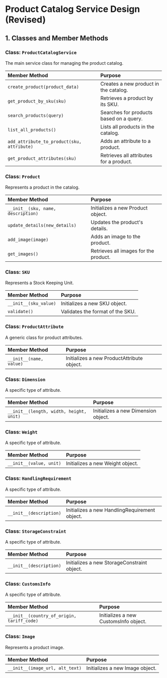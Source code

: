 # Product Catalog Service Design (Revised)

## 1. Classes and Member Methods

### Class: `ProductCatalogService`

The main service class for managing the product catalog.

| Member Method | Purpose |
| :--- | :--- |
| `create_product(product_data)` | Creates a new product in the catalog. |
| `get_product_by_sku(sku)` | Retrieves a product by its SKU. |
| `search_products(query)` | Searches for products based on a query. |
| `list_all_products()` | Lists all products in the catalog. |
| `add_attribute_to_product(sku, attribute)` | Adds an attribute to a product. |
| `get_product_attributes(sku)` | Retrieves all attributes for a product. |

### Class: `Product`

Represents a product in the catalog.

| Member Method | Purpose |
| :--- | :--- |
| `__init__(sku, name, description)` | Initializes a new Product object. |
| `update_details(new_details)` | Updates the product's details. |
| `add_image(image)` | Adds an image to the product. |
| `get_images()` | Retrieves all images for the product. |

### Class: `SKU`

Represents a Stock Keeping Unit.

| Member Method | Purpose |
| :--- | :--- |
| `__init__(sku_value)` | Initializes a new SKU object. |
| `validate()` | Validates the format of the SKU. |

### Class: `ProductAttribute`

A generic class for product attributes.

| Member Method | Purpose |
| :--- | :--- |
| `__init__(name, value)` | Initializes a new ProductAttribute object. |

### Class: `Dimension`

A specific type of attribute.

| Member Method | Purpose |
| :--- | :--- |
| `__init__(length, width, height, unit)` | Initializes a new Dimension object. |

### Class: `Weight`

A specific type of attribute.

| Member Method | Purpose |
| :--- | :--- |
| `__init__(value, unit)` | Initializes a new Weight object. |

### Class: `HandlingRequirement`

A specific type of attribute.

| Member Method | Purpose |
| :--- | :--- |
| `__init__(description)` | Initializes a new HandlingRequirement object. |

### Class: `StorageConstraint`

A specific type of attribute.

| Member Method | Purpose |
| :--- | :--- |
| `__init__(description)` | Initializes a new StorageConstraint object. |

### Class: `CustomsInfo`

A specific type of attribute.

| Member Method | Purpose |
| :--- | :--- |
| `__init__(country_of_origin, tariff_code)` | Initializes a new CustomsInfo object. |

### Class: `Image`

Represents a product image.

| Member Method | Purpose |
| :--- | :--- |
| `__init__(image_url, alt_text)` | Initializes a new Image object. |